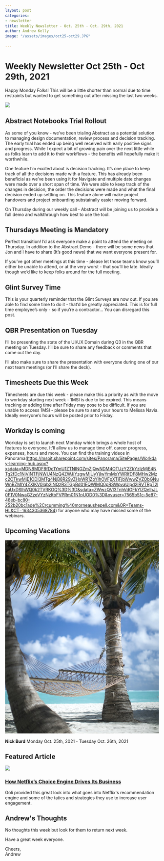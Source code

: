 ```yaml
---
layout: post
categories:
- newsletter
title: Weekly Newsletter - Oct. 25th - Oct. 29th, 2021
author: Andrew Kelly
image: "/assets/images/oct25-oct29.JPG"

---
```

# **Weekly Newsletter Oct 25th - Oct 29th, 2021**

Happy Monday Folks! This will be a little shorter than normal due to time restraints but wanted to get something out after missing the last two weeks.

![](https://assets-global.website-files.com/5ff3926f03b3ba26b7d639cb/60ee04b4bfaa965d62c1fcd8_reviews.png)

##  Abstract Notebooks Trial Rollout 

As some of you know - we’ve been trialing Abstract as a potential solution to managing design documentation, review process and decision tracking. The early trial has ended up being well received  with early positive signs and progress. While I expect a bit of growing pain over the next little while as folks learn to add it to their workflows - the benefits will hopefully make it worthwhile.

One feature I’m excited about is decision tracking. It’s one place to keep track of all the decisions made with a feature. This has already been beneficial as we’ve been using it for Navigate and multiple date changes were made over a short span of time. We were able to keep track of the changes in decision, the order the decisions were made and what the final decision ended up settling on. This feature alone will make project handovers and project onboarding substainally easier moving forward.

On Thursday during our weekly call - Abstract will be joining us to provide a full demo and walkthrough how best to use the tool.

## Thursdays Meeting is Mandatory 

Perfect transition! I’d ask everyone make a point to attend the meeting on Thursday. In addition to the Abstract Demo - there will be some news that Jon and I have to share (It’s good news) that we want everyone present for.

If you’ve got other meetings at this time - please let those teams know you’ll either be unable to attend, or at the very worst - that you’ll be late. Ideally though we’d like to keep folks around for the full meeting.

## Glint Survey Time

This is your quarterly reminder that the Glint Surveys are now out. If you are able to find some time to do it - that’d be greatly appreciated. This is for full time employee’s only - so if you’re a contractor… You can disregard this post.

## QBR Presentation on Tuesday

I’ll be presenting the state of the UI/UX Domain during Q3 in the QBR meeting on Tuesday. I’ll be sure to share any feedback or comments that come out the day.

I’ll also make sure to share the presentation with everyone during one of our next team meetings (or I’ll share the deck).

## Timesheets Due this Week

Timesheets are due this week - please make this a priority as with the move to workday starting next week - 1MSI is due to be expired. This means tracking or adding time after Friday may pose to be difficult. If you are unable to access 1MSI - please be sure to send your hours to Melissa Navia. Ideally everyone’s hours will be posted prior to Friday.


## Workday is coming

Workday is set to launch next Monday which brings a whole host of features to everyone. It’ll allow us to manage time off, career progress, expenses, hours and more. You can find the training videos in Panorama(https://msoit.sharepoint.com/sites/Panorama/SitePages/Workday-learning-hub.aspx?xsdata=MDN8MDF8fDc1YmU1ZTNlNGZmZjQwNDM4OTUzY2ZkYzIzMjE4NTg2fDc1NjViNTFjNWU4NzQ4ZWJiYzgwMjUyYjIwYmMxYWRlfDF8MHw2Mzc2OTkwMjE1ODI3MTg4NjB8R29vZHxWR1ZoYlhOVFpXTjFjbWwwZVZObGNuWnBZMlY4ZXlKV0lqb2lNQzR3TGpBd01EQWlMQ0pRSWpvaUlpd2lRVTRpT2lJaUxDSlhWQ0k2TVRKOQ%3D%3D&sdata=ZWwzQVl3TnhVdGFkYlZQelhJL0F1V0NwaGZzeVYzNzltbFVPRm01N1pUOD0%3D&ovuser=7565b51c-5e87-48eb-bc80-252b20bc1ade%2Crcumming%40morneaushepell.com&OR=Teams-HL&CT=1634305368784) for anyone who may have missed some of the webinars. 


## **Upcoming Vacations**

![](/assets/images/photo-1527179528411-4219e0714bcc.jpeg)

**Nick Burd**
Monday Oct. 25th, 2021 - Tuesday Oct. 26th, 2021


## Featured Article

![](https://behavioralscientist.org/wp-content/uploads/2021/10/Netflix_Johnson.jpg)
### [How Netflix’s Choice Engine Drives Its Business](https://behavioralscientist.org/how-the-netflix-choice-engine-tries-to-maximize-happiness-per-dollar-spent_ux_ui/)

Goli provided this great look into what goes into Netflix's recommendation engine and some of the tatics and strategies they use to increase user engagement.

## Andrew's Thoughts

No thoughts this week but look for them to return next week. 

Have a great week everyone.

Cheers,  
Andrew

